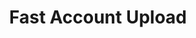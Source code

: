 ---
title: Fast Account Upload
excerpt: >-
  Adds and check account on validity. If account is valid, account will be
  published on the market.


  **If you receive a "captcha" error, that you should send same request again.**
api:
  file: lolzteam-public-api-market.json
  operationId: accountPublishing.fastSell
deprecated: false
hidden: false
metadata:
  title: ''
  description: ''
  robots: index
next:
  description: ''
---